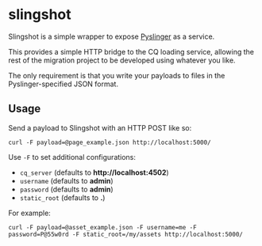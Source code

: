 slingshot
=========

Slingshot is a simple wrapper to expose [Pyslinger](https://github.com/sevennineteen/pyslinger) as a service.

This provides a simple HTTP bridge to the CQ loading service, allowing the rest of the migration project to be developed using whatever you like. 

The only requirement is that you write your payloads to files in the Pyslinger-specified JSON format.

## Usage

Send a payload to Slingshot with an HTTP POST like so:

    curl -F payload=@page_example.json http://localhost:5000/

Use `-F` to set additional configurations:


* `cq_server` (defaults to **http://localhost:4502**)
* `username` (defaults to **admin**)
* `password` (defaults to **admin**)
* `static_root` (defaults to **.**)

For example:

    curl -F payload=@asset_example.json -F username=me -F password=P@55w0rd -F static_root=/my/assets http://localhost:5000/